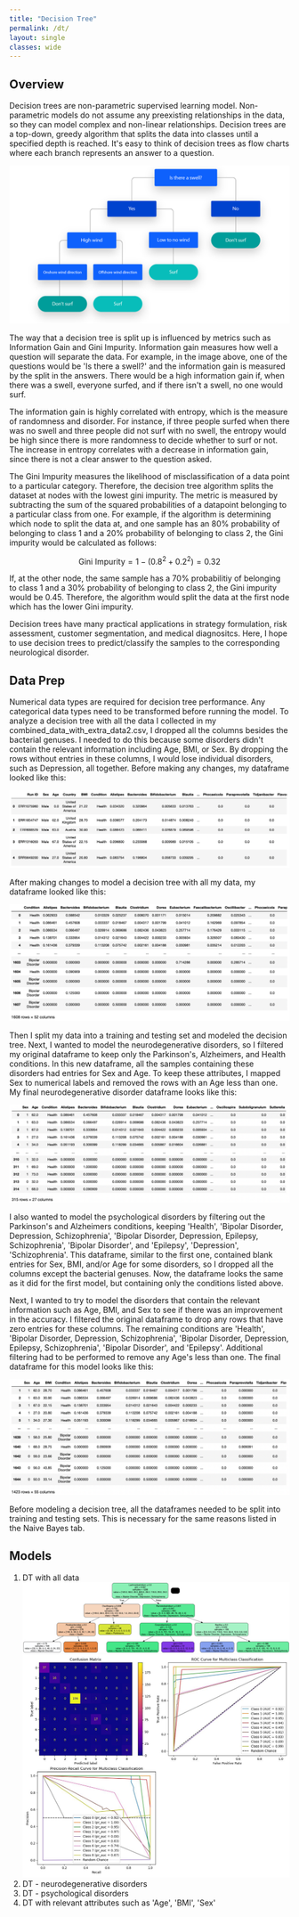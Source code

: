 ```yaml
---
title: "Decision Tree"
permalink: /dt/
layout: single
classes: wide
---
```


<script type="text/javascript" async src="https://polyfill.io/v3/polyfill.min.js?features=es6"> </script> <script type="text/javascript" async id="MathJax-script" src="https://cdn.jsdelivr.net/npm/mathjax@3/es5/tex-mml-chtml.js"> </script>

## Overview 

Decision trees are non-parametric supervised learning model. Non-parametric models do not assume any preexisting relationships in the data, so they can model complex and non-linear relationships. Decision trees are a top-down, greedy algorithm that splits the data into classes until a specified depth is reached. It's easy to think of decision trees as flow charts where each branch represents an answer to a question. 

![dt](/assets/images/dt1.jpg)  

The way that a decision tree is split up is influenced by metrics such as Information Gain and Gini Impurity. Information gain measures how well a question will separate the data. For example, in the image above, one of the questions would be 'Is there a swell?' and the information gain is measured by the split in the answers. There would be a high information gain if, when there was a swell, everyone surfed, and if there isn't a swell, no one would surf. 

The information gain is highly correlated with entropy, which is the measure of randomness and disorder. For instance, if three people surfed when there was no swell and three people did not surf with no swell, the entropy would be high since there is more randomness to decide whether to surf or not. The increase in entropy correlates with a decrease in information gain, since there is not a clear answer to the question asked. 

The Gini Impurity measures the likelihood of misclassification of a data point to a particular category. Therefore, the decision tree algorithm splits the dataset at nodes with the lowest gini impurity. The metric is measured by subtracting the sum of the squared probabilities of a datapoint belonging to a particular class from one. For example, if the algorithm is determining which node to split the data at, and one sample has an 80% probability of belonging to class 1 and a 20% probability of belonging to class 2, the Gini impurity would be calculated as follows: 

$$ \text{Gini Impurity} = 1 - (0.8^2 + 0.2^2) = 0.32 $$

If, at the other node, the same sample has a 70% probabilitiy of belonging to class 1 and a 30% probability of belonging to class 2, the Gini impurity would be 0.45. Therefore, the algorithm would split the data at the first node which has the lower Gini impurity. 

Decision trees have many practical applications in strategy formulation, risk assessment, customer segmentation, and medical diagnositcs. Here, I hope to use decision trees to predict/classify the samples to the corresponding neurological disorder. 

## Data Prep

Numerical data types are required for decision tree performance. Any categorical data types need to be transformed before running the model. To analyze a decision tree with all the data I collected in my combined_data_with_extra_data2.csv, I dropped all the columns besides the bacterial genuses. I needed to do this because some disorders didn't contain the relevant information including Age, BMI, or Sex. By dropping the rows without entries in these columns, I would lose individual disorders, such as Depression, all together. Before making any changes, my dataframe looked like this: 

![Orig](/assets/images/combined_df.jpg)  

After making changes to model a decision tree with all my data, my dataframe looked like this: 

![Orig](/assets/images/dt_alldata.jpg) 

Then I split my data into a training and testing set and modeled the decision tree. Next, I wanted to model the neurodegenerative disorders, so I filtered my original dataframe to keep only the Parkinson's, Alzheimers, and Health conditions. In this new dataframe, all the samples containing these disorders had entries for Sex and Age. To keep these attributes, I mapped Sex to numerical labels and removed the rows with an Age less than one. My final neurodegenerative disorder dataframe looks like this: 

![Orig](/assets/images/dt_neuro.jpg) 

I also wanted to model the psychological disorders by filtering out the Parkinson's and Alzheimers conditions, keeping 'Health', 'Bipolar Disorder, Depression, Schizophrenia', 'Bipolar Disorder, Depression, Epilepsy, Schizophrenia', 'Bipolar Disorder', and 'Epilepsy', 'Depression', 'Schizophrenia'. This dataframe, similar to the first one, contained blank entries for Sex, BMI, and/or Age for some disorders, so I dropped all the columns except the bacterial genuses. Now, the dataframe looks the same as it did for the first model, but containing only the conditions listed above. 

Next, I wanted to try to model the disorders that contain the relevant information such as Age, BMI, and Sex to see if there was an improvement in the accuracy. I filtered the original dataframe to drop any rows that have zero entries for these columns. The remaining conditions are 'Health', 'Bipolar Disorder, Depression, Schizophrenia', 'Bipolar Disorder, Depression, Epilepsy, Schizophrenia', 'Bipolar Disorder', and 'Epilepsy'. Additional filtering had to be performed to remove any Age's less than one. The final dataframe for this model looks like this: 

![Orig](/assets/images/dt_neurowsex.jpg)  

Before modeling a decision tree, all the dataframes needed to be split into training and testing sets. This is necessary for the same reasons listed in the Naive Bayes tab. 

## Models 

1. DT with all data
   ![Orig](/assets/images/dt_alldata_plot.jpg)
   ![Orig](/assets/images/dt_alldata_graphs.jpg)  
3. DT - neurodegenerative disorders
4. DT - psychological disorders
5. DT with relevant attributes such as 'Age', 'BMI', 'Sex'



